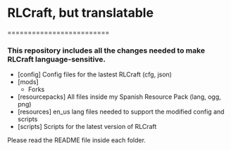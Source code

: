 # RLCraft, but translatable  
=========================  

### This repository includes all the changes needed to make RLCraft language-sensitive.  
- [config] Config files for the lastest RLCraft (cfg, json)  
- [mods]  
  - Forks   
- [resourcepacks] All files inside my Spanish Resource Pack (lang, ogg, png)  
- [resources] en_us lang files needed to support the modified config and scripts  
- [scripts] Scripts for the latest version of RLCraft  

Please read the README file inside each folder.  
